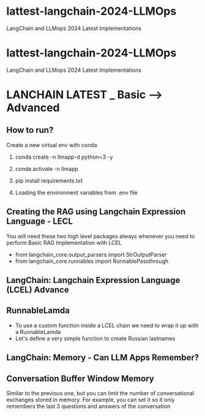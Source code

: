 # lattest-langchain-2024-LLMOps
LangChain and LLMops 2024 Latest Implementations

# lattest-langchain-2024-LLMOps
LangChain and LLMops 2024 Latest Implementations

# LANCHAIN LATEST _ Basic --> Advanced

## How to run?
Create a new virtual env with conda
1. conda create -n llmapp-d python=3 -y

2. conda activate -n llmapp

3. pip install requirements.txt

4. Loading the environment variables from .env file

## Creating the RAG using Langchain Expression Language - LECL
You will need these two high level packages always whenever you need to perform Basic RAG Implementation with LCEL
- from langchain_core.output_parsers import StrOutputParser
- from langchain_core.runnables import RunnablePassthrough


## LangChain: Langchain Expression Language (LCEL) Advance

## RunnableLamda
* To use a custom function inside a LCEL chain we need to wrap it up with a RunnableLamda
* Let's define a very simple function to create Russian lastnames

## LangChain: Memory - Can LLM Apps Remember?


## Conversation Buffer Window Memory
Similar to the previous one, but you can limit the number of conversational exchanges stored in memory. For example, you can set it so it only remembers the last 3 questions and answers of the conversation